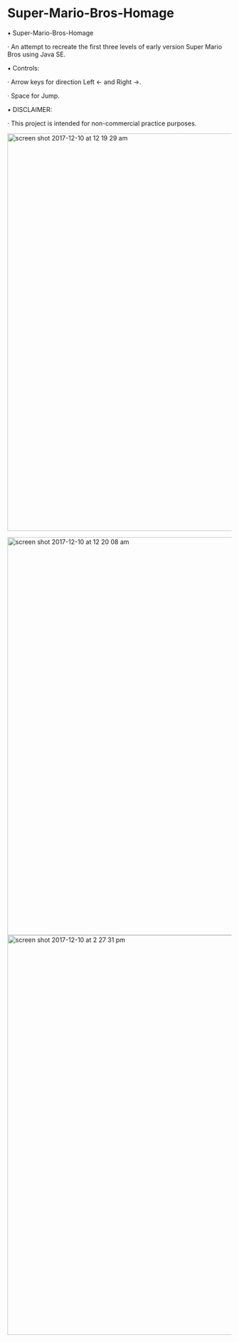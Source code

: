 # Super-Mario-Bros-Homage

▪ Super-Mario-Bros-Homage

· An attempt to recreate the first three levels of early version Super Mario Bros using Java SE.


▪ Controls:

· Arrow keys for direction Left ← and Right →.

· Space for Jump.

▪ DISCLAIMER:

· This project is intended for non-commercial practice purposes.


[
<img width="892" alt="screen shot 2017-12-10 at 12 19 29 am" src="https://user-images.githubusercontent.com/32606080/33808778-de22f9e8-ddb9-11e7-9595-815cc62bbbfb.png">
](url)

<img width="893" alt="screen shot 2017-12-10 at 12 20 08 am" src="https://user-images.githubusercontent.com/32606080/33808856-0a799a78-ddbb-11e7-90c5-e96dd7358e8c.png">

<img width="897" alt="screen shot 2017-12-10 at 2 27 31 pm" src="https://user-images.githubusercontent.com/32606080/33808860-1d286cb2-ddbb-11e7-8624-874dca91029e.png">

